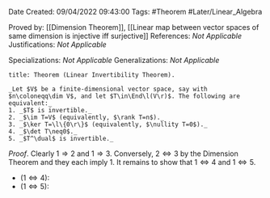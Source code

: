 <div class="topSpace"></div>

Date Created: 09/04/2022 09:43:00
Tags: #Theorem #Later/Linear_Algebra

Proved by: [[Dimension Theorem]], [[Linear map between vector spaces of same dimension is injective iff surjective]]
References: _Not Applicable_
Justifications: _Not Applicable_

Specializations: _Not Applicable_
Generalizations: _Not Applicable_

``` ad-Theorem
title: Theorem (Linear Invertibility Theorem).

_Let $V$ be a finite-dimensional vector space, say with $n\coloneqq\dim V$, and let $T\in\End\l(V\r)$. The following are equivalent:_
1. _$T$ is invertible._
2. _$\im T=V$ (equivalently, $\rank T=n$)._
3. _$\ker T=\l\{0\r\}$ (equivalently, $\nullity T=0$)._
4. _$\det T\neq0$._
5. _$T^\dual$ is invertible._

```

_Proof_. Clearly $1\Rightarrow2$ and $1\Rightarrow3$. Conversely, $2\Leftrightarrow3$ by the Dimension Theorem and they each imply $1$. It remains to show that $1\Leftrightarrow4$ and $1\Leftrightarrow5$.
* ($1\Leftrightarrow4$): 
* ($1\Leftrightarrow5$): 
